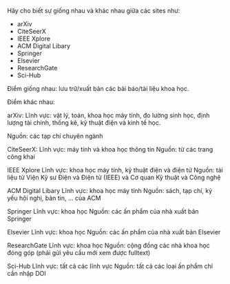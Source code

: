 Hãy cho biết sự giống nhau và khác nhau giữa các sites như:
- arXiv
- CiteSeerX
- IEEE Xplore
- ACM Digital Libary
- Springer
- Elsevier
- ResearchGate
- Sci-Hub


Điểm giống nhau: lưu trữ/xuất bản các bài báo/tài liệu khoa học.


Điểm khác nhau:

arXiv:
Lĩnh vực: vật lý, toán, khoa học máy tính, đo lường sinh học, định lượng tài chính, thống kê, kỹ thuật điện và kinh tế học.

Nguồn: các tạp chí chuyên ngành

CiteSeerX:
Lĩnh vực: máy tính và khoa học thông tin
Nguồn: từ các trang công khai

IEEE Xplore
Lĩnh vực: khoa học máy tính, kỹ thuật điện và điện tử
Nguồn: tài liệu từ Viện Kỹ sư Điện và Điện tử (IEEE) và Cơ quan Kỹ thuật và Công nghệ

ACM Digital Libary
Lĩnh vực: khoa học máy tính
Nguồn: sách, tạp chí, kỷ yếu hội nghị, bản tin, ... của ACM

Springer
Lĩnh vực: khoa học 
Nguồn:  các ấn phẩm của nhà xuất bản Springer

Elsevier
Lĩnh vực: khoa học
Nguồn: các ấn phẩm của nhà xuất bản Elsevier

ResearchGate
Lĩnh vực: khoa học
Nguồn: cộng đồng các nhà khoa học đóng góp (phải gửi yêu cầu mới xem được fulltext)

Sci-Hub
Lĩnh vực: tất cả các lĩnh vực
Nguồn: tất cả các loại ấn phẩm chỉ cần nhập DOI

